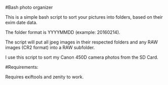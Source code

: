 #Bash photo organizer

This is a simple bash script to sort your pictures into folders, based on their exim date data.

The folder format is YYYYMMDD (example: 20160214).

The script will put all jpeg images in their respected folders and any RAW images (CR2 format) into a RAW subfolder.

I use this script to sort my Canon 450D camera photos from the SD Card.

#Requirements:

Requires exiftools and zenity to work.

